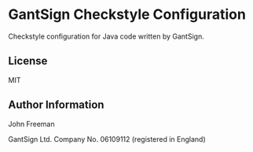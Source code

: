 # GantSign Checkstyle Configuration

Checkstyle configuration for Java code written by GantSign.

## License

MIT

## Author Information

John Freeman

GantSign Ltd.
Company No. 06109112 (registered in England)
